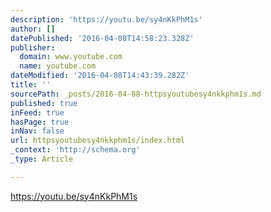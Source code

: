 ```yaml
---
description: 'https://youtu.be/sy4nKkPhM1s'
author: []
datePublished: '2016-04-08T14:58:23.328Z'
publisher:
  domain: www.youtube.com
  name: youtube.com
dateModified: '2016-04-08T14:43:39.282Z'
title: ''
sourcePath: _posts/2016-04-08-httpsyoutubesy4nkkphm1s.md
published: true
inFeed: true
hasPage: true
inNav: false
url: httpsyoutubesy4nkkphm1s/index.html
_context: 'http://schema.org'
_type: Article

---
```

https://youtu.be/sy4nKkPhM1s